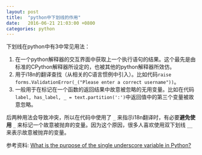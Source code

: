 ```yaml
---
layout: post
title:  "python中下划线的作用"
date:   2016-06-21 21:03:00 +0800
categories: python
---
```


下划线在python中有3中常见用法：

1. 在一个python解释器的交互界面中获取上一个执行语句的结果。这个最先是由标准的CPython解释器所设定的，也被其他的python解释器所效仿。
2. 用于i18n的翻译查找（从相关的C语言惯例中引入）。比如代码`raise forms.ValidationError(_("Please enter a correct username"))`。
3. 一般用于在标记在一个函数的返回结果中故意被忽略的无用变量。比如在代码`label, has_label, _ = text.partition(':')`中返回值中的第三个变量被故意忽略。

后两种用法会导致冲突，所以在代码中使用了 `_` 来指示i18n翻译时，有必要**避免使用** `_` 来标记一个故意被抛弃的变量。因为这个原因，很多人喜欢使用双下划线 `__` 来表示故意被抛弃的变量。

参考资料: [What is the purpose of the single underscore variable in Python?](http://stackoverflow.com/questions/5893163/what-is-the-purpose-of-the-single-underscore-variable-in-python)
